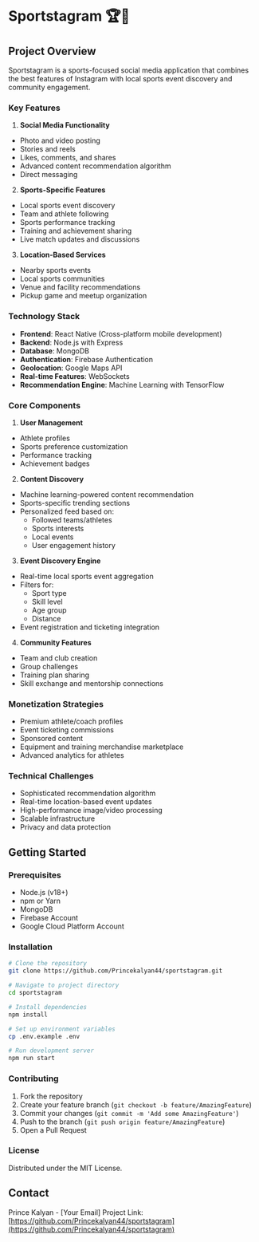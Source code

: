# Sportstagram 🏆📱

## Project Overview
Sportstagram is a sports-focused social media application that combines the best features of Instagram with local sports event discovery and community engagement.

### Key Features
1. **Social Media Functionality**
- Photo and video posting
- Stories and reels
- Likes, comments, and shares
- Advanced content recommendation algorithm
- Direct messaging

2. **Sports-Specific Features**
- Local sports event discovery
- Team and athlete following
- Sports performance tracking
- Training and achievement sharing
- Live match updates and discussions

3. **Location-Based Services**
- Nearby sports events
- Local sports communities
- Venue and facility recommendations
- Pickup game and meetup organization

### Technology Stack
- **Frontend**: React Native (Cross-platform mobile development)
- **Backend**: Node.js with Express
- **Database**: MongoDB
- **Authentication**: Firebase Authentication
- **Geolocation**: Google Maps API
- **Real-time Features**: WebSockets
- **Recommendation Engine**: Machine Learning with TensorFlow

### Core Components
1. **User Management**
- Athlete profiles
- Sports preference customization
- Performance tracking
- Achievement badges

2. **Content Discovery**
- Machine learning-powered content recommendation
- Sports-specific trending sections
- Personalized feed based on:
  - Followed teams/athletes
  - Sports interests
  - Local events
  - User engagement history

3. **Event Discovery Engine**
- Real-time local sports event aggregation
- Filters for:
  - Sport type
  - Skill level
  - Age group
  - Distance
- Event registration and ticketing integration

4. **Community Features**
- Team and club creation
- Group challenges
- Training plan sharing
- Skill exchange and mentorship connections

### Monetization Strategies
- Premium athlete/coach profiles
- Event ticketing commissions
- Sponsored content
- Equipment and training merchandise marketplace
- Advanced analytics for athletes

### Technical Challenges
- Sophisticated recommendation algorithm
- Real-time location-based event updates
- High-performance image/video processing
- Scalable infrastructure
- Privacy and data protection

## Getting Started

### Prerequisites
- Node.js (v18+)
- npm or Yarn
- MongoDB
- Firebase Account
- Google Cloud Platform Account

### Installation
```bash
# Clone the repository
git clone https://github.com/Princekalyan44/sportstagram.git

# Navigate to project directory
cd sportstagram

# Install dependencies
npm install

# Set up environment variables
cp .env.example .env

# Run development server
npm run start
```

### Contributing
1. Fork the repository
2. Create your feature branch (`git checkout -b feature/AmazingFeature`)
3. Commit your changes (`git commit -m 'Add some AmazingFeature'`)
4. Push to the branch (`git push origin feature/AmazingFeature`)
5. Open a Pull Request

### License
Distributed under the MIT License.

## Contact
Prince Kalyan - [Your Email]
Project Link: [https://github.com/Princekalyan44/sportstagram](https://github.com/Princekalyan44/sportstagram)
